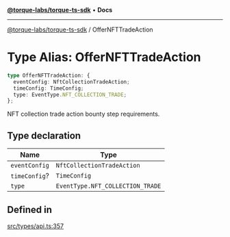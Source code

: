 [**@torque-labs/torque-ts-sdk**](../README.md) • **Docs**

***

[@torque-labs/torque-ts-sdk](../README.md) / OfferNFTTradeAction

# Type Alias: OfferNFTTradeAction

```ts
type OfferNFTTradeAction: {
  eventConfig: NftCollectionTradeAction;
  timeConfig: TimeConfig;
  type: EventType.NFT_COLLECTION_TRADE;
};
```

NFT collection trade action bounty step requirements.

## Type declaration

| Name | Type |
| ------ | ------ |
| `eventConfig` | `NftCollectionTradeAction` |
| `timeConfig`? | `TimeConfig` |
| `type` | `EventType.NFT_COLLECTION_TRADE` |

## Defined in

[src/types/api.ts:357](https://github.com/torque-labs/torque-ts-sdk/blob/a30afeab92cb119627ec542f4c8aff2dd9faf383/src/types/api.ts#L357)
